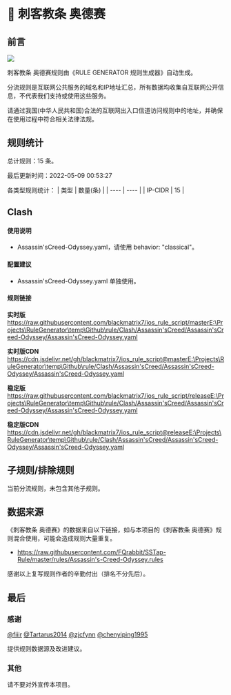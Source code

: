 # 🧸 刺客教条 奥德赛

## 前言

![](https://shields.io/badge/-移除重复规则-ff69b4)

刺客教条 奥德赛规则由《RULE GENERATOR 规则生成器》自动生成。

分流规则是互联网公共服务的域名和IP地址汇总，所有数据均收集自互联网公开信息，不代表我们支持或使用这些服务。

请通过我国(中华人民共和国)合法的互联网出入口信道访问规则中的地址，并确保在使用过程中符合相关法律法规。

## 规则统计

总计规则：15 条。

最后更新时间：2022-05-09 00:53:27

各类型规则统计：
| 类型 | 数量(条)  | 
| ---- | ----  |
| IP-CIDR | 15  | 


## Clash 

#### 使用说明
- Assassin'sCreed-Odyssey.yaml，请使用 behavior: "classical"。

#### 配置建议
- Assassin'sCreed-Odyssey.yaml 单独使用。

#### 规则链接
**实时版**
https://raw.githubusercontent.com/blackmatrix7/ios_rule_script/masterE:\Projects\RuleGenerator\temp\Github\rule/Clash/Assassin'sCreed/Assassin'sCreed-Odyssey/Assassin'sCreed-Odyssey.yaml

**实时版CDN**
https://cdn.jsdelivr.net/gh/blackmatrix7/ios_rule_script@masterE:\Projects\RuleGenerator\temp\Github\rule/Clash/Assassin'sCreed/Assassin'sCreed-Odyssey/Assassin'sCreed-Odyssey.yaml

**稳定版**
https://raw.githubusercontent.com/blackmatrix7/ios_rule_script/releaseE:\Projects\RuleGenerator\temp\Github\rule/Clash/Assassin'sCreed/Assassin'sCreed-Odyssey/Assassin'sCreed-Odyssey.yaml

**稳定版CDN**
https://cdn.jsdelivr.net/gh/blackmatrix7/ios_rule_script@releaseE:\Projects\RuleGenerator\temp\Github\rule/Clash/Assassin'sCreed/Assassin'sCreed-Odyssey/Assassin'sCreed-Odyssey.yaml

## 子规则/排除规则


当前分流规则，未包含其他子规则。

## 数据来源

《刺客教条 奥德赛》的数据来自以下链接，如与本项目的《刺客教条 奥德赛》规则混合使用，可能会造成规则大量重复。

- https://raw.githubusercontent.com/FQrabbit/SSTap-Rule/master/rules/Assassin's-Creed-Odyssey.rules


感谢以上复写规则作者的辛勤付出（排名不分先后）。

## 最后

### 感谢

[@fiiir](https://github.com/fiiir) [@Tartarus2014](https://github.com/Tartarus2014) [@zjcfynn](https://github.com/zjcfynn) [@chenyiping1995](https://github.com/chenyiping1995) 

提供规则数据源及改进建议。

### 其他

请不要对外宣传本项目。